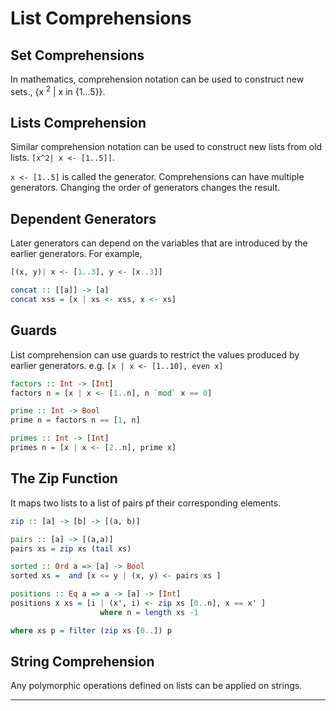 # List Comprehensions

## Set Comprehensions

In mathematics, comprehension notation can be used to construct new sets., {x <sup>2</sup> | x in {1...5}}.

## Lists Comprehension

Similar comprehension notation can be used to construct new lists from old lists. `[x^2| x <- [1..5]]`.

`x <- [1..5]` is called the generator. Comprehensions can have multiple generators. Changing the order of generators changes the result.

## Dependent Generators

Later generators can depend on the variables that are introduced by the earlier generators. For example,

```haskell
[(x, y)| x <- [1..3], y <- [x..3]]

concat :: [[a]] -> [a]
concat xss = [x | xs <- xss, x <- xs]
```

## Guards

List comprehension can use guards to restrict the values produced by earlier generators. e.g. `[x | x <- [1..10], even x]`

```haskell
factors :: Int -> [Int]
factors n = [x | x <- [1..n], n `mod` x == 0]

prime :: Int -> Bool
prime n = factors n == [1, n]

primes :: Int -> [Int]
primes n = [x | x <- [2..n], prime x]
```

## The Zip Function

It maps two lists to a list of pairs pf their corresponding elements.

```haskell
zip :: [a] -> [b] -> [(a, b)]

pairs :: [a] -> [(a,a)]
pairs xs = zip xs (tail xs)

sorted :: Ord a => [a] -> Bool
sorted xs =  and [x <= y | (x, y) <- pairs xs ]

positions :: Eq a => a -> [a] -> [Int]
positions x xs = [i | (x', i) <- zip xs [0..n], x == x' ]
                    where n = length xs -1

where xs p = filter (zip xs [0..]) p
```

## String Comprehension

Any polymorphic operations defined on lists can be applied on strings.

---
